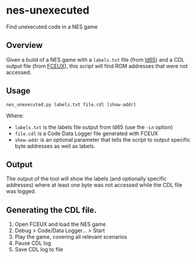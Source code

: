 # nes-unexecuted
Find unexecuted code in a NES game

## Overview

Given a build of a NES game with a `labels.txt` file (from [ld65](https://cc65.github.io/doc/ld65.html)) and a CDL output file (from [FCEUX](https://fceux.com/web/home.html)), this script will find ROM addresses that were not accessed.

## Usage
```
nes_unexecuted.py labels.txt file.cdl [show-addr]
```
Where:
- `labels.txt` is the labels file output from ld65 (use the `-Ln` option)
- `file.cdl` is a Code Data Logger file generated with FCEUX
- `show-addr` is an optional parameter that tells the script to output specific byte addresses as well as labels.

## Output

The output of the tool will show the labels (and optionally specific addresses) where at least one byte was not accessed while the CDL file was logged.

## Generating the CDL file.
1. Open FCEUX and load the NES game
2. Debug > Code/Data Logger... > Start
3. Play the game, covering all relevant scenarios
4. Pause CDL log
5. Save CDL log to file

